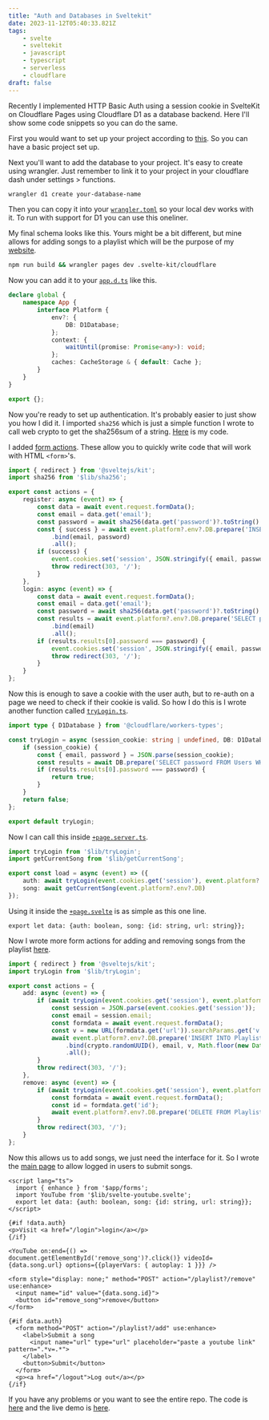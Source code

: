 ```yaml
---
title: "Auth and Databases in Sveltekit"
date: 2023-11-12T05:40:33.821Z
tags:
    - svelte
    - sveltekit
    - javascript
    - typescript
    - serverless
    - cloudflare
draft: false
---
```


Recently I implemented HTTP Basic Auth using a session cookie in SvelteKit on
Cloudflare Pages using Cloudflare D1 as a database backend. Here I'll show some
code snippets so you can do the same.

First you would want to set up your project according to
[this](https://developers.cloudflare.com/pages/framework-guides/deploy-a-svelte-site).
So you can have a basic project set up.

Next you'll want to add the database to your project. It's easy to create using
wrangler. Just remember to link it to your project in your cloudflare dash
under settings > functions.

```sh
wrangler d1 create your-database-name
```

Then you can copy it into your
[`wrangler.toml`](https://github.com/codebam/svelte-auth/blob/master/wrangler.toml)
so your local dev works with it. To run with support for D1 you can use this
oneliner.

My final schema looks like this. Yours might be a bit different, but mine
allows for adding songs to a playlist which will be the purpose of my
[website](https://music.seanbehan.ca).

```sh
npm run build && wrangler pages dev .svelte-kit/cloudflare
```

Now you can add it to your
[`app.d.ts`](https://github.com/codebam/svelte-auth/blob/master/src/app.d.ts)
like this.

```typescript
declare global {
	namespace App {
		interface Platform {
			env?: {
				DB: D1Database;
			};
			context: {
				waitUntil(promise: Promise<any>): void;
			};
			caches: CacheStorage & { default: Cache };
		}
	}
}

export {};
```

Now you're ready to set up authentication. It's probably easier to just show
you how I did it. I imported `sha256` which is just a simple function I wrote
to call web crypto to get the sha256sum of a string.
[Here](https://github.com/codebam/svelte-auth/blob/master/src/routes/login/%2Bpage.server.ts)
is my code.

I added [form actions](https://kit.svelte.dev/docs/form-actions). These
allow you to quickly write code that will work with HTML `<form>`'s.

```typescript
import { redirect } from '@sveltejs/kit';
import sha256 from '$lib/sha256';

export const actions = {
	register: async (event) => {
		const data = await event.request.formData();
		const email = data.get('email');
		const password = await sha256(data.get('password')?.toString() ?? '');
		const { success } = await event.platform?.env?.DB.prepare('INSERT INTO Users VALUES (?, ?)')
			.bind(email, password)
			.all();
		if (success) {
			event.cookies.set('session', JSON.stringify({ email, password }));
			throw redirect(303, '/');
		}
	},
	login: async (event) => {
		const data = await event.request.formData();
		const email = data.get('email');
		const password = await sha256(data.get('password')?.toString() ?? '');
		const results = await event.platform?.env?.DB.prepare('SELECT password FROM Users WHERE id=?')
			.bind(email)
			.all();
		if (results.results[0].password === password) {
			event.cookies.set('session', JSON.stringify({ email, password }));
			throw redirect(303, '/');
		}
	}
};
```

Now this is enough to save a cookie with the user auth, but to re-auth on a
page we need to check if their cookie is valid. So how I do this is I wrote
another function called
[`tryLogin.ts`](https://github.com/codebam/svelte-auth/blob/master/src/lib/tryLogin.ts).

```typescript
import type { D1Database } from '@cloudflare/workers-types';

const tryLogin = async (session_cookie: string | undefined, DB: D1Database) => {
	if (session_cookie) {
		const { email, password } = JSON.parse(session_cookie);
		const results = await DB.prepare('SELECT password FROM Users WHERE id=?').bind(email).all();
		if (results.results[0].password === password) {
			return true;
		}
	}
	return false;
};

export default tryLogin;
```

Now I can call this inside
[`+page.server.ts`](https://github.com/codebam/svelte-auth/blob/master/src/routes/%2Bpage.server.ts).

```typescript
import tryLogin from '$lib/tryLogin';
import getCurrentSong from '$lib/getCurrentSong';

export const load = async (event) => ({
	auth: await tryLogin(event.cookies.get('session'), event.platform?.env?.DB),
	song: await getCurrentSong(event.platform?.env?.DB)
});
```

Using it inside the
[`+page.svelte`](https://github.com/codebam/svelte-auth/blob/master/src/routes/%2Bpage.svelte)
is as simple as this one line.

```
export let data: {auth: boolean, song: {id: string, url: string}};
```

Now I wrote more form actions for adding and removing songs from the playlist
[here](https://github.com/codebam/svelte-auth/blob/master/src/routes/playlist/%2Bpage.server.ts).

```typescript
import { redirect } from '@sveltejs/kit';
import tryLogin from '$lib/tryLogin';

export const actions = {
	add: async (event) => {
		if (await tryLogin(event.cookies.get('session'), event.platform?.env?.DB)) {
			const session = JSON.parse(event.cookies.get('session'));
			const email = session.email;
			const formdata = await event.request.formData();
			const v = new URL(formdata.get('url')).searchParams.get('v');
			await event.platform?.env?.DB.prepare('INSERT INTO Playlist VALUES (?, ?, ?, ?)')
				.bind(crypto.randomUUID(), email, v, Math.floor(new Date().getTime()))
				.all();
		}
		throw redirect(303, '/');
	},
	remove: async (event) => {
		if (await tryLogin(event.cookies.get('session'), event.platform?.env?.DB)) {
			const formdata = await event.request.formData();
			const id = formdata.get('id');
			await event.platform?.env?.DB.prepare('DELETE FROM Playlist WHERE id=?').bind(id).all();
		}
		throw redirect(303, '/');
	}
};
```

Now this allows us to add songs, we just need the interface for it. So I wrote
the [main page](https://github.com/codebam/svelte-auth/blob/master/src/routes/%2Bpage.svelte)
to allow logged in users to submit songs.

```svelte
<script lang="ts">
  import { enhance } from '$app/forms';
  import YouTube from '$lib/svelte-youtube.svelte';
  export let data: {auth: boolean, song: {id: string, url: string}};
</script>

{#if !data.auth}
<p>Visit <a href="/login">login</a></p>
{/if}

<YouTube on:end={() => document.getElementById('remove_song')?.click()} videoId={data.song.url} options={{playerVars: { autoplay: 1 }}} />

<form style="display: none;" method="POST" action="/playlist?/remove" use:enhance>
  <input name="id" value="{data.song.id}">
  <button id="remove_song">remove</button>
</form>

{#if data.auth}
  <form method="POST" action="/playlist?/add" use:enhance>
    <label>Submit a song
      <input name="url" type="url" placeholder="paste a youtube link" pattern=".*v=.*">
    </label>
    <button>Submit</button>
  </form>
  <p><a href="/logout">Log out</a></p>
{/if}
```

If you have any problems or you want to see the entire repo. The code is
[here](https://github.com/codebam/svelte-auth) and the live demo is
[here](https://music.seanbehan.ca).
